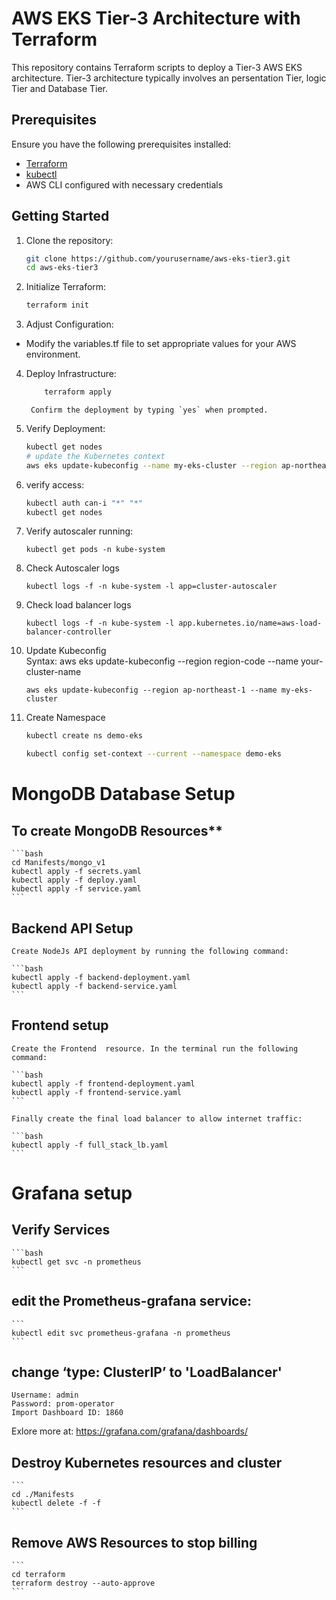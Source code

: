 # AWS EKS Tier-3 Architecture with Terraform

This repository contains Terraform scripts to deploy a Tier-3 AWS EKS architecture. Tier-3 architecture typically involves an persentation Tier, logic Tier and Database Tier.

## Prerequisites

Ensure you have the following prerequisites installed:

- [Terraform](https://www.terraform.io/)
- [kubectl](https://kubernetes.io/docs/tasks/tools/install-kubectl/)
- AWS CLI configured with necessary credentials

## Getting Started

1. Clone the repository:

   ```bash
   git clone https://github.com/yourusername/aws-eks-tier3.git
   cd aws-eks-tier3

2. Initialize Terraform:

    ```bash
    terraform init
    ```

3. Adjust Configuration:
- Modify the variables.tf file to set appropriate values for your AWS environment.

4. Deploy Infrastructure:

    ```bash
        terraform apply
    ``````
        Confirm the deployment by typing `yes` when prompted.

5. Verify Deployment:

    ```bash
    kubectl get nodes
    # update the Kubernetes context
    aws eks update-kubeconfig --name my-eks-cluster --region ap-northeast-1
    ```

6. verify access:

    ```bash
    kubectl auth can-i "*" "*"
    kubectl get nodes
    ```

7. Verify autoscaler running:
    ```
    kubectl get pods -n kube-system
    ```

8. Check Autoscaler logs
    ```
    kubectl logs -f -n kube-system -l app=cluster-autoscaler
    ```

9. Check load balancer logs
    ```
    kubectl logs -f -n kube-system -l app.kubernetes.io/name=aws-load-balancer-controller
    ```

10. Update Kubeconfig       
    Syntax: aws eks update-kubeconfig --region region-code --name your-cluster-name
    ```
    aws eks update-kubeconfig --region ap-northeast-1 --name my-eks-cluster
    ```

11. Create Namespace

    ```bash
    kubectl create ns demo-eks

    kubectl config set-context --current --namespace demo-eks
    ```

# MongoDB Database Setup

## To create MongoDB Resources**

    ```bash
    cd Manifests/mongo_v1
    kubectl apply -f secrets.yaml
    kubectl apply -f deploy.yaml
    kubectl apply -f service.yaml
    ```

## Backend API Setup

    Create NodeJs API deployment by running the following command:

    ```bash
    kubectl apply -f backend-deployment.yaml
    kubectl apply -f backend-service.yaml
    ```

## Frontend setup

    Create the Frontend  resource. In the terminal run the following command:

    ```bash
    kubectl apply -f frontend-deployment.yaml
    kubectl apply -f frontend-service.yaml
    ```

    Finally create the final load balancer to allow internet traffic:

    ```bash
    kubectl apply -f full_stack_lb.yaml
    ```

# Grafana setup 
## Verify Services

    ```bash
    kubectl get svc -n prometheus
    ```

## edit the Prometheus-grafana service:
    ```
    kubectl edit svc prometheus-grafana -n prometheus
    ```

## change ‘type: ClusterIP’ to 'LoadBalancer'

    Username: admin
    Password: prom-operator
    Import Dashboard ID: 1860

Exlore more at: https://grafana.com/grafana/dashboards/

## Destroy Kubernetes resources and cluster

    ```
    cd ./Manifests
    kubectl delete -f -f
    ```
## Remove AWS Resources to stop billing

    ```
    cd terraform
    terraform destroy --auto-approve
    ```